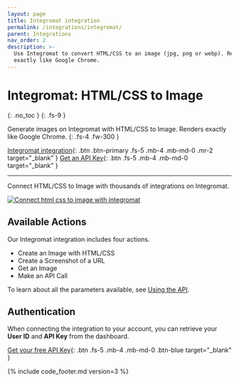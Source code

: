 ```yaml
---
layout: page
title: Integromat integration
permalink: /integrations/integromat/
parent: Integrations
nav_order: 2
description: >-
  Use Integromat to convert HTML/CSS to an image (jpg, png or webp). Renders images
  exactly like Google Chrome.
---
```

# Integromat: HTML/CSS to Image
{: .no_toc }
{: .fs-9 }

Generate images on Integromat with HTML/CSS to Image. Renders exactly like Google Chrome.
{: .fs-4 .fw-300 }

[Integromat integration](https://www.integromat.com/en/integrations/html-css-to-image?utm_source=htmlcsstoimage&utm_medium=partner&utm_campaign=htmlcsstoimage-partner-program){: .btn .btn-primary .fs-5 .mb-4 .mb-md-0 .mr-2 target="_blank" }
[Get an API Key](https://htmlcsstoimage.com){: .btn .fs-5 .mb-4 .mb-md-0 target="_blank" }
<hr>

Connect HTML/CSS to Image with thousands of integrations on Integromat.

<a href="https://www.integromat.com/en/integrations/html-css-to-image?utm_source=htmlcsstoimage&utm_medium=partner&utm_campaign=htmlcsstoimage-partner-program" target="_blank">
<img
  alt="Connect html css to image with integromat"
  loading="lazy"
  ix-path="/assets/images/integromat.png"
  sizes="500px"
  ix-params='{
  "w": 500,
  "format": "auto"
  }'></a>

## Available Actions

Our Integromat integration includes four actions.

- Create an Image with HTML/CSS
- Create a Screenshot of a URL
- Get an Image
- Make an API Call

To learn about all the parameters available, see [Using the API](/getting-started/using-the-api).

## Authentication

When connecting the integration to your account, you can retrieve your **User ID** and **API Key** from the dashboard.

[Get your free API Key](https://htmlcsstoimage.com/dashboard){: .btn .fs-5 .mb-4 .mb-md-0 .btn-blue target="_blank" }


{% include code_footer.md version=3 %}
